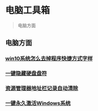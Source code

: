 

# 电脑工具箱

> 电脑方面

## 电脑方面

### [win10系统怎么去掉程序快捷方式字样](./tutorial/del_shortcut)

### [一键隐藏硬盘盘符](./tutorial/drive-hide)

### [资源管理器地址栏记录自动清除](./tutorial/clear-log)

### [一键永久激活Windows系统](./tutorial/activate-win)